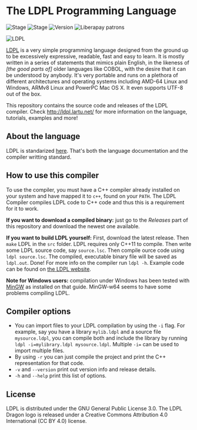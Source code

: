 # The LDPL Programming Language
![Stage](https://img.shields.io/badge/build-passing-green.svg) ![Stage](https://img.shields.io/badge/tests-passing-green.svg) ![Version](https://img.shields.io/badge/version-2.2.0-blue.svg)
![Liberapay patrons](https://img.shields.io/liberapay/patrons/lartu.svg)

![LDPL](http://ldpl.lartu.net/ldpl-logo-new.png)

[LDPL](http://ldpl.lartu.net/) is a very simple programming language designed from the ground up to be excessively expressive, readable, fast and easy to learn. It is mostly written in a series of statements that mimics plain English, in the likeness of *[the good parts of]* older languages like COBOL, with the desire that it can be understood by anybody. It's very portable and runs on a plethora of different architectures and operating systems including AMD-64 Linux and Windows, ARMv8 Linux and PowerPC Mac OS X. It even supports UTF-8 out of the box.

This repository contains the source code and releases of the LDPL compiler.
Check http://ldpl.lartu.net/ for more information on the language, tutorials, examples and more!

## About the language

LDPL is standarized [here](http://ldpl.lartu.net/reference).
That's both the language documentation and the compiler writting standard.

## How to use this compiler

To use the compiler, you must have a C++ compiler already installed on your system and have mapped it to `c++`, found on your `PATH`. The LDPL Compiler compiles LDPL code to C++ code and thus this is a requirement for it to work.

**If you want to download a compiled binary:** just go to the *Releases* part of this repository and download the newest one available.

**If you want to build LDPL yourself:** First, download the latest release.
Then `make` LDPL in the `src` folder. LDPL requires only C++11 to compile.
Then write some LDPL source code, say `source.lsc`.
Then compile ource code using `ldpl source.lsc`. The compiled, executable binary file will be saved as `ldpl.out`.
Done! For more info on the compiler run `ldpl -h`.
Example code can be found on [the LDPL website](http://ldpl.lartu.net).

**Note for Windows users:** compilation under Windows has been tested with [MinGW](http://www.mingw.org/wiki/Getting_Started) as installed on that guide. MinGW-w64 seems to have some problems compiling LDPL.

## Compiler options

 * You can import files to your LDPL compilation by using the `-i` flag. For example, say you have a library `mylib.ldpl` and a source file `mysource.ldpl`, you can compile both and include the library by running `ldpl -i=mylibrary.ldpl mysource.ldpl`. Multiple `-i=` can be used to import multiple files.
 * By using `-r` you can just compile the project and print the C++ representation for that code.
 * `-v` and `--version` print out version info and release details.
 * `-h` and `--help` print this list of options.

## License

LDPL is distributed under the GNU General Public License 3.0. The LDPL Dragon logo is released under a Creative Commons Attribution 4.0 International (CC BY 4.0) license.

